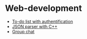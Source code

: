 # Web-development
* [To-do list with authentification](https://github.com/vacu9708/Web-development/tree/main/To-do%20list%20with%20authentification)
* [JSON parser with C++](https://github.com/vacu9708/Web-development/tree/main/JSON%20parser%20with%20C%2B%2B)
* [Group chat](https://github.com/vacu9708/Web-development/tree/main/Group%20chat)
